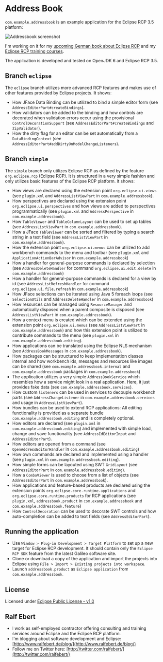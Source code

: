 # Address Book

`com.example.addressbook` is an example application for the Eclipse RCP 3.5 platform:

![Addressbook screenshot](/ralfebert/addressbook/raw/eclipse/doc/screenshots/addressbook_01.png)

I'm working on it for my [upcoming German book about Eclipse RCP](http://www.ralfebert.de/rcpbuch/) and my [Eclipse RCP training courses](http://www.ralfebert.de/seminare/rcp/).

The application is developed and tested on OpenJDK 6 and Eclipse RCP 3.5.

## Branch `eclipse`

The `eclipse` branch utilizes more advanced RCP features and makes use of other features provided by Eclipse projects. It shows:

* How JFace Data Binding can be utilized to bind a simple editor form (see `AddressEditorPart#createBindings`).
* How validators can be added to the binding and how controls are decorated when validation errors occur using the provisional `ControlDecorationSupport` (see `AddressEditorPart#createBindings` and `ZipValidator`).
* How the dirty flag for an editor can be set automatically from a `DataBindingContext` (see `AddressEditorPart#addDirtyOnModelChangeListeners`).

## Branch `simple`

The `simple` branch only utilizes Eclipse RCP as defined by the feature `org.eclipse.rcp` (Eclipse RCP). It is structured in a very simple fashion and only utilizes basic features of the Eclipse RCP platform. It shows:

* How views are declared using the extension point `org.eclipse.ui.views` (see `plugin.xml` and `AddressListViewPart` in `com.example.addressbook`).
* How perspectives are declared using the extension point `org.eclipse.ui.perspectives` and how views are added to perspectives programmatically (see `plugin.xml` and `AddressPerspective` in `com.example.addressbook`).
* How `TableViewer` and `TableColumnLayout` can be used to set up tables (see `AddressListViewPart` in `com.example.addressbook`).
* How a JFace `TableViewer` can be sorted and filtered by typing a search string in a text field (see `AddressListViewPart` in `com.example.addressbook`).
* How the extension point `org.eclipse.ui.menus` can be utilized to add workbench commands to the menu and toolbar (see `plugin.xml` and `ApplicationActionBarAdvisor` in `com.example.addressbook`)
* How a handler for general-purpose commands is declared by selection (see `AddressDeleteHandler` for command `org.eclipse.ui.edit.delete` in `com.example.addressbook`)
* How a handler for general-purpose commands is declared for a view by id (see `AddressListRefreshHandler` for command `org.eclipse.ui.file.refresh` in `com.example.addressbook`)
* How JFace selections can be iterated using Java 5 foreach loops (see `SelectionUtils` and `AddressDeleteHandler` in `com.example.addressbook`)
* How resources can be managed using `ResourceManager` and automatically disposed when a parent composite is disposed (see `AddressListViewPart` in `com.example.addressbook`).
* How a context menu is created which can be extended using the extension point `org.eclipse.ui.menus` (see `AddressListViewPart` in `com.example.addressbook`) and how this extension point is utilized to contribute commands to the menu (see `plugin.xml` in `com.example.addressbook.editing`).
* How applications can be translated using the Eclipse NLS mechanism (see `ÀddressBookMessages` in `com.example.addressbook`).
* How packages can be structured to keep implementation classes internal and how workbench ids, messages and resources like images can be shared (see `com.example.addressbook.internal` and `com.example.addressbook` packages in `com.example.addressbook`)
* The application utilizes a very simple `AddressBookService` which resembles how a service might look in a real application. Here, it just provides fake data (see `com.example.addressbook.services`).
* How custom `listeners` can be used in services to decouple workbench parts (see `AddressChangeListener` in `com.example.addressbook.services` and usage in `AddressListViewPart`).
* How bundles can be used to extend RCP applications: All editing functionality is provided as a separate bundle `com.example.addressbook.editing` and is completely optional.
* How editors are declared (see `plugin.xml` in `com.example.addressbook.editing`) and implemented with simple load, change and save functionality (see `AddressIdEditorInput` and `AddressEditorPart`).
* How editors are opened from a command (see `OpenAddressEditorHandler` in `com.example.addressbook.editing`)
* How own commands are declared and implemented using a handler (see `plugin.xml` in `com.example.addressbook.editing`).
* How simple forms can be layouted using SWT `GridLayout` (see `AddressEditorPart` in `com.example.addressbook.editing`).
* How a `ComboViewer` is used to choose from a list of objects (see `AddressEditorPart` in `com.example.addressbook`).
* How applications and feature-based products are declared using the extension points `org.eclipse.core.runtime.applications` and
 `org.eclipse.core.runtime.products` for RCP applications (see `plugin.xml`, `addressbook.product` in `com.example.addressbook` and `com.example.addressbook.feature`)
* How `ControlDecoration` can be used to decorate SWT controls and how auto-completion can be added to text fields (see `AddressEditorPart`).

## Running the application

* Use `Window > Plug-in Development > Target Platform` to set up a new target for Eclipse RCP development. It should contain only the `Eclipse RCP SDK` feature from the latest Galileo software site.
* Clone or download a copy of the application and import the projects into Eclipse using `File > Import > Existing projects into workspace`.
* Launch `addressbook.product` as `Eclipse application` from `com.example.addressbook`.

## License

Licensed under [Eclipse Public License - v1.0](http://www.eclipse.org/legal/epl-v10.html)

## Ralf Ebert

* I work as self-employed contractor offering consulting and training services around Eclipse and the Eclipse RCP platform.
* I'm blogging about software development and Eclipse: [http://www.ralfebert.de/blog/](http://www.ralfebert.de/blog/)
* Follow me on Twitter here: [http://twitter.com/ralfebert/](http://twitter.com/ralfebert/)
